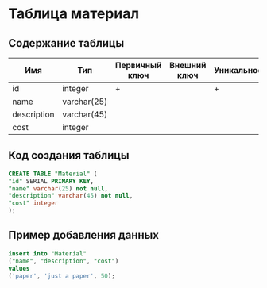 # Таблица материал

## Содержание таблицы

|Имя|Тип|Первичный ключ|Внешний ключ|Уникальность|Ограничение целостности|
|---|---|--------------|------------|------------|-----------------------|
|id|integer|+||+||
|name|varchar(25)||||not null|
|description|varchar(45)||||not null|
|cost|integer||||not null|

## Код создания таблицы

```sql
CREATE TABLE "Material" (
"id" SERIAL PRIMARY KEY,
"name" varchar(25) not null,
"description" varchar(45) not null,
"cost" integer
);
```

## Пример добавления данных
```sql
insert into "Material"
("name", "description", "cost")
values
('paper', 'just a paper', 50);
```
